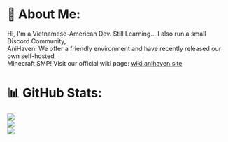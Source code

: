 # 💫 About Me:
Hi, I'm a Vietnamese-American Dev. Still Learning... I also run a small Discord Community, <br>AniHaven. We offer a friendly environment and have recently released our own self-hosted <br>Minecraft SMP! Visit our official wiki page: [wiki.anihaven.site](https://wiki.anihaven.site)

# 📊 GitHub Stats:
![](https://github-readme-stats.vercel.app/api?username=vuryex&theme=dark&hide_border=false&include_all_commits=true&count_private=true)<br/>
![](https://nirzak-streak-stats.vercel.app/?user=vuryex&theme=dark&hide_border=false)<br/>
![](https://github-readme-stats.vercel.app/api/top-langs/?username=vuryex&theme=dark&hide_border=false&include_all_commits=true&count_private=true&layout=compact)



